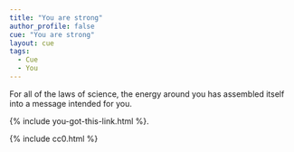 ```yaml
---
title: "You are strong"
author_profile: false
cue: "You are strong"
layout: cue
tags:
  - Cue
  - You
---
```


For all of the laws of science, the energy around you has assembled itself into a message intended for you.

{% include you-got-this-link.html %}.

{% include cc0.html %}